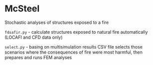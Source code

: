 # McSteel
Stochastic analyses of structures exposed to a fire


`fdsafir.py` - calculate structures exposed to natural fire automatically (LOCAFI and CFD data only)

`select.py` - basing on multisimulation results CSV file selects those scenarios where the consequences of fire were most harmful, then prepares and runs FEM analyses 
